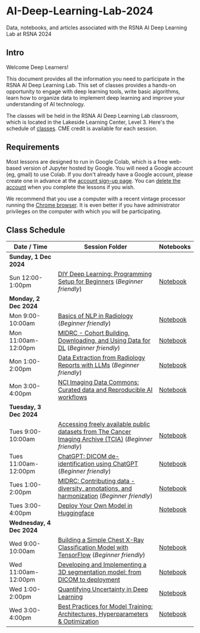 # AI-Deep-Learning-Lab-2024
Data, notebooks, and articles associated with the RSNA AI Deep Learning Lab at RSNA 2024

## Intro

Welcome Deep Learners!  

This document provides all the information you need to participate in the RSNA AI Deep Learning Lab. This set of classes provides a hands-on opportunity to engage with deep learning tools, write basic algorithms, learn how to organize data to implement deep learning and improve your understanding of AI technology. 

The classes will be held in the RSNA AI Deep Learning Lab classroom, which is located in the Lakeside Learning Center, Level 3. Here's the schedule of [classes](#class-schedule). CME credit is available for each session.


## Requirements

Most lessons are designed to run in Google Colab, which is a free web-based version of Jupyter hosted by Google. You will need a Google account (eg, gmail) to use Colab. If you don't already have a Google account, please create one in advance at the [account sign-up page](https://accounts.google.com/signup/v2/webcreateaccount?flowName=GlifWebSignIn&flowEntry=SignUp). You can [delete the account](https://support.google.com/accounts/answer/32046?hl=en) when you complete the lessons if you wish. 

We recommend that you use a computer with a recent vintage processor running the [Chrome browser](https://www.google.com/chrome/). It is even better if you have administrator privileges on the computer with which you will be participating.


## Class Schedule

| Date / Time | Session Folder | Notebooks |
| --- | --- | --- |
| **Sunday, 1 Dec 2024** |
| Sun 12:00-1:00pm | [DIY Deep Learning: Programming Setup for Beginners](https://github.com/RSNA/AI-Deep-Learning-Lab-2024/tree/main/sessions/diy-dl) (_Beginner friendly_) | [Notebook](https://github.com/RSNA/AI-Deep-Learning-Lab-2024/blob/main/sessions/diy-dl/RSNA24_DLL_DIY_DL_workbook.ipynb) |
| **Monday, 2 Dec 2024** |
| Mon 9:00-10:00am | [Basics of NLP in Radiology](https://github.com/RSNA/AI-Deep-Learning-Lab-2024/tree/main/sessions/nlp-basics) (_Beginner friendly_) | [Notebook](https://github.com/RSNA/AI-Deep-Learning-Lab-2024/blob/main/sessions/nlp-basics/DLL03_Basics_NLP_Radiology.ipynb) |
| Mon 11:00am-12:00pm | [MIDRC - Cohort Building, Downloading, and Using Data for DL](https://github.com/RSNA/AI-Deep-Learning-Lab-2024/tree/main/sessions/midrc) (_Beginner friendly_) | [Notebook](https://github.com/RSNA/AI-Deep-Learning-Lab-2024/blob/main/sessions/midrc/MIDRC_Cohort_Building_DLL_RSNA_2024.ipynb) |
| Mon 1:00-2:00pm | [Data Extraction from Radiology Reports with LLMs](https://github.com/RSNA/AI-Deep-Learning-Lab-2024/tree/main/sessions/llms-data) (_Beginner friendly_) | [Notebook]() |
| Mon 3:00-4:00pm | [NCI Imaging Data Commons: Curated data and Reproducible AI workflows](https://github.com/RSNA/AI-Deep-Learning-Lab-2024/tree/main/sessions/nih-idc) | [Notebook]() |
| **Tuesday, 3 Dec 2024** |
| Tues 9:00-10:00am | [Accessing freely available public datasets from The Cancer Imaging Archive (TCIA)](https://github.com/RSNA/AI-Deep-Learning-Lab-2024/tree/main/sessions/tcia) (_Beginner friendly_) | [Notebook]() |
| Tues 11:00am-12:00pm | [ChatGPT: DICOM de-identification using ChatGPT](https://github.com/georgezero/rsna24-chatctp-dicom-deid-using-chatgpt-mllm) (_Beginner friendly_) | [Notebook](https://github.com/georgezero/rsna24-chatctp-dicom-deid-using-chatgpt-mllm) |
| Tues 1:00-2:00pm | [MIDRC: Contributing data - diversity, annotations, and harmonization](https://github.com/RSNA/AI-Deep-Learning-Lab-2024/tree/main/sessions/midrc) (_Beginner friendly_) | [Notebook]() |
| Tues 3:00-4:00pm | [Deploy Your Own Model in Huggingface](https://github.com/RSNA/AI-Deep-Learning-Lab-2024/tree/main/sessions/deploy-hf) | [Notebook]() |
| **Wednesday, 4 Dec 2024** |
| Wed 9:00-10:00am | [Building a Simple Chest X-Ray Classification Model with TensorFlow](https://github.com/RSNA/AI-Deep-Learning-Lab-2024/tree/main/sessions/cxr-tf) (_Beginner friendly_) | [Notebook]() |
| Wed 11:00am-12:00pm | [Developing and Implementing a 3D segmentation model: from DICOM to deployment](https://github.com/RSNA/AI-Deep-Learning-Lab-2024/tree/main/sessions/3d-seg) | [Notebook]() |
| Wed 1:00-2:00pm | [Quantifying Uncertainty in Deep Learning](https://github.com/RSNA/AI-Deep-Learning-Lab-2024/tree/main/sessions/uncertainty-quant) | [Notebook]() |
| Wed 3:00-4:00pm | [Best Practices for Model Training: Architectures, Hyperparameters & Optimization](https://github.com/RSNA/AI-Deep-Learning-Lab-2024/tree/main/sessions/bp-training) | [Notebook]() |
